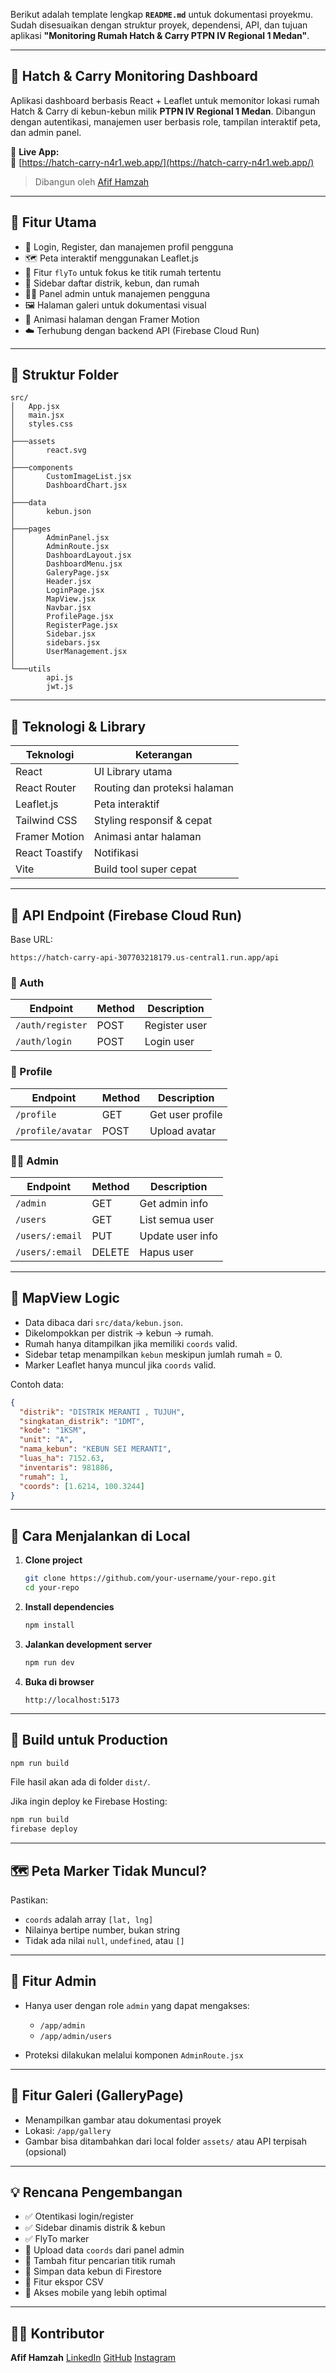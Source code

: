 Berikut adalah template lengkap **`README.md`** untuk dokumentasi proyekmu. Sudah disesuaikan dengan struktur proyek, dependensi, API, dan tujuan aplikasi **"Monitoring Rumah Hatch & Carry PTPN IV Regional 1 Medan"**.

---

## 🏡 Hatch & Carry Monitoring Dashboard

Aplikasi dashboard berbasis React + Leaflet untuk memonitor lokasi rumah Hatch & Carry di kebun-kebun milik **PTPN IV Regional 1 Medan**. Dibangun dengan autentikasi, manajemen user berbasis role, tampilan interaktif peta, dan admin panel.

🎯 **Live App:**  
🔗 [https://hatch-carry-n4r1.web.app/](https://hatch-carry-n4r1.web.app/)

> Dibangun oleh [Afif Hamzah](https://linkedin.com/in/afifhamzah17)

---

## 🚀 Fitur Utama

* 🔐 Login, Register, dan manajemen profil pengguna
* 🗺️ Peta interaktif menggunakan Leaflet.js
* 🧭 Fitur `flyTo` untuk fokus ke titik rumah tertentu
* 📂 Sidebar daftar distrik, kebun, dan rumah
* 🧑‍💼 Panel admin untuk manajemen pengguna
* 🖼️ Halaman galeri untuk dokumentasi visual
* 🎨 Animasi halaman dengan Framer Motion
* ☁️ Terhubung dengan backend API (Firebase Cloud Run)

---

## 📁 Struktur Folder

```
src/
│   App.jsx
│   main.jsx
│   styles.css
│
├───assets
│       react.svg
│
├───components
│       CustomImageList.jsx
│       DashboardChart.jsx
│
├───data
│       kebun.json
│
├───pages
│       AdminPanel.jsx
│       AdminRoute.jsx
│       DashboardLayout.jsx
│       DashboardMenu.jsx
│       GaleryPage.jsx
│       Header.jsx
│       LoginPage.jsx
│       MapView.jsx
│       Navbar.jsx
│       ProfilePage.jsx
│       RegisterPage.jsx
│       Sidebar.jsx
│       sidebars.jsx
│       UserManagement.jsx
│
└───utils
        api.js
        jwt.js
```
---

## 🔧 Teknologi & Library

| Teknologi      | Keterangan                   |
| -------------- | ---------------------------- |
| React          | UI Library utama             |
| React Router   | Routing dan proteksi halaman |
| Leaflet.js     | Peta interaktif              |
| Tailwind CSS   | Styling responsif & cepat    |
| Framer Motion  | Animasi antar halaman        |
| React Toastify | Notifikasi                   |
| Vite           | Build tool super cepat       |

---

## 🔐 API Endpoint (Firebase Cloud Run)

Base URL:

```
https://hatch-carry-api-307703218179.us-central1.run.app/api
```

### 🔑 Auth

| Endpoint         | Method | Description   |
| ---------------- | ------ | ------------- |
| `/auth/register` | POST   | Register user |
| `/auth/login`    | POST   | Login user    |

### 👤 Profile

| Endpoint          | Method | Description      |
| ----------------- | ------ | ---------------- |
| `/profile`        | GET    | Get user profile |
| `/profile/avatar` | POST   | Upload avatar    |

### 🧑‍💼 Admin

| Endpoint        | Method | Description      |
| --------------- | ------ | ---------------- |
| `/admin`        | GET    | Get admin info   |
| `/users`        | GET    | List semua user  |
| `/users/:email` | PUT    | Update user info |
| `/users/:email` | DELETE | Hapus user       |

---

## 📌 MapView Logic

* Data dibaca dari `src/data/kebun.json`.
* Dikelompokkan per distrik → kebun → rumah.
* Rumah hanya ditampilkan jika memiliki `coords` valid.
* Sidebar tetap menampilkan `kebun` meskipun jumlah rumah = 0.
* Marker Leaflet hanya muncul jika `coords` valid.

Contoh data:

```json
{
  "distrik": "DISTRIK MERANTI , TUJUH",
  "singkatan_distrik": "1DMT",
  "kode": "1KSM",
  "unit": "A",
  "nama_kebun": "KEBUN SEI MERANTI",
  "luas_ha": 7152.63,
  "inventaris": 981886,
  "rumah": 1,
  "coords": [1.6214, 100.3244]
}
```

---

## 🧪 Cara Menjalankan di Local

1. **Clone project**

   ```bash
   git clone https://github.com/your-username/your-repo.git
   cd your-repo
   ```

2. **Install dependencies**

   ```bash
   npm install
   ```

3. **Jalankan development server**

   ```bash
   npm run dev
   ```

4. **Buka di browser**

   ```
   http://localhost:5173
   ```

---

## 🧱 Build untuk Production

```bash
npm run build
```

File hasil akan ada di folder `dist/`.

Jika ingin deploy ke Firebase Hosting:

```bash
npm run build
firebase deploy
```

---

## 🗺️ Peta Marker Tidak Muncul?

Pastikan:

* `coords` adalah array `[lat, lng]`
* Nilainya bertipe number, bukan string
* Tidak ada nilai `null`, `undefined`, atau `[]`

---

## 🔐 Fitur Admin

* Hanya user dengan role `admin` yang dapat mengakses:

  * `/app/admin`
  * `/app/admin/users`
* Proteksi dilakukan melalui komponen `AdminRoute.jsx`

---

## 📸 Fitur Galeri (GalleryPage)

* Menampilkan gambar atau dokumentasi proyek
* Lokasi: `/app/gallery`
* Gambar bisa ditambahkan dari local folder `assets/` atau API terpisah (opsional)

---

## 💡 Rencana Pengembangan

* ✅ Otentikasi login/register
* ✅ Sidebar dinamis distrik & kebun
* ✅ FlyTo marker
* 🔲 Upload data `coords` dari panel admin
* 🔲 Tambah fitur pencarian titik rumah
* 🔲 Simpan data kebun di Firestore
* 🔲 Fitur ekspor CSV
* 🔲 Akses mobile yang lebih optimal

---

## 👨‍💻 Kontributor

**Afif Hamzah**
[LinkedIn](https://linkedin.com/in/afifhamzah17)
[GitHub](https://github.com/afifhamzah17)
[Instagram](https://instagram.com/afifhamzah17)

